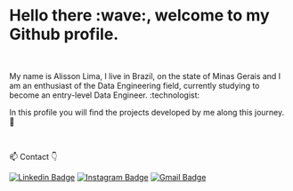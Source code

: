 <h1>Hello there :wave:, welcome to my Github profile.</h1>

<br />

<p>My name is Alisson Lima, I live in Brazil, on the state of Minas Gerais and I am an enthusiast of the Data Engineering field, currently studying to become an entry-level Data Engineer. :technologist:
    
In this profile you will find the projects developed by me along this journey. :bookmark_tabs:</p>

<br />

<!-- - 👨🏽‍💻 Linguagens de programação mais utilizadas: 
--<img height="180em" src="https://github-readme-stats.vercel.app/api/top-langs/?username=viniciusanl&layout=compact&langs_count=16&theme=calm "/>-->

📫  Contact 👇

[![Linkedin Badge](https://img.shields.io/badge/LinkedIn-0077B5?style=for-the-badge&logo=linkedin&logoColor=white)](https://www.linkedin.com/in/binariesgoalls/)
[![Instagram Badge](https://img.shields.io/badge/Instagram-E4405F?style=for-the-badge&logo=instagram&logoColor=white)](https://www.instagram.com/https.alisson/)
[![Gmail Badge](https://img.shields.io/badge/ali2slima10@gmail.com-D14836?style=for-the-badge&logo=gmail&logoColor=white)](mailto:ali2slima10@gmail.com)
